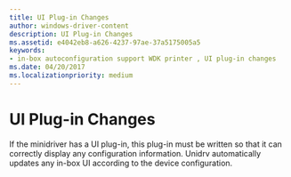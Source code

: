 ```yaml
---
title: UI Plug-in Changes
author: windows-driver-content
description: UI Plug-in Changes
ms.assetid: e4042eb8-a626-4237-97ae-37a5175005a5
keywords:
- in-box autoconfiguration support WDK printer , UI plug-in changes
ms.date: 04/20/2017
ms.localizationpriority: medium
---
```


# UI Plug-in Changes


If the minidriver has a UI plug-in, this plug-in must be written so that it can correctly display any configuration information. Unidrv automatically updates any in-box UI according to the device configuration.

 

 




